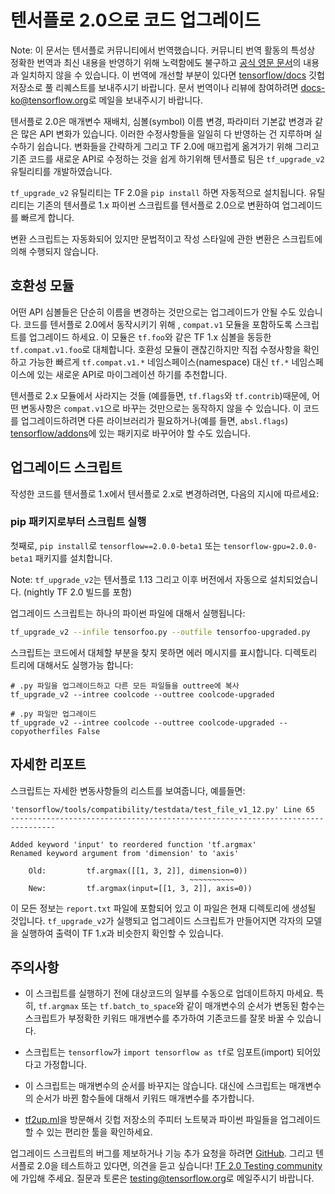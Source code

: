 # 텐서플로 2.0으로 코드 업그레이드

Note: 이 문서는 텐서플로 커뮤니티에서 번역했습니다. 커뮤니티 번역 활동의 특성상 정확한 번역과 최신 내용을 반영하기 위해 노력함에도
불구하고
[공식 영문 문서](https://github.com/tensorflow/docs/blob/master/site/en/r2/guide/upgrade.md)의
내용과 일치하지 않을 수 있습니다. 이 번역에 개선할 부분이 있다면
[tensorflow/docs](https://github.com/tensorflow/docs) 깃헙 저장소로 풀 리퀘스트를 보내주시기
바랍니다. 문서 번역이나 리뷰에 참여하려면
[docs-ko@tensorflow.org](https://groups.google.com/a/tensorflow.org/forum/#!forum/docs-ko)로
메일을 보내주시기 바랍니다.

텐서플로 2.0은 매개변수 재배치, 심볼(symbol) 이름 변경, 파라미터 기본값 변경과 같은 많은 API 변화가 있습니다. 이러한
수정사항들을 일일히 다 반영하는 건 지루하며 실수하기 쉽습니다. 변화들을 간략하게 그리고 TF 2.0에 매끄럽게 옮겨가기 위해 그리고
기존 코드를 새로운 API로 수정하는 것을 쉽게 하기위해 텐서플로 팀은 `tf_upgrade_v2` 유틸리티를 개발하였습니다.

`tf_upgrade_v2` 유틸리티는 TF 2.0을 `pip install` 하면 자동적으로 설치됩니다. 유틸리티는 기존의 텐서플로 1.x
파이썬 스크립트를 텐서플로 2.0으로 변환하여 업그레이드를 빠르게 합니다.

변환 스크립트는 자동화되어 있지만 문법적이고 작성 스타일에 관한 변환은 스크립트에 의해 수행되지 않습니다.

## 호환성 모듈

어떤 API 심볼들은 단순히 이름을 변경하는 것만으로는 업그레이드가 안될 수도 있습니다. 코드를 텐서플로 2.0에서 동작시키기 위해 ,
`compat.v1` 모듈을 포함하도록 스크립트를 업그레이드 하세요. 이 모듈은 `tf.foo`와 같은 TF 1.x 심볼을 동등한
`tf.compat.v1.foo`로 대체합니다. 호환성 모듈이 괜찮긴하지만 직접 수정사항을 확인하고 가능한 빠르게 `tf.compat.v1.*`
네임스페이스(namespace) 대신 `tf.*` 네임스페이스에 있는 새로운 API로 마이그레이션 하기를 추천합니다.

텐서플로 2.x 모듈에서 사라지는 것들 (예를들면, `tf.flags`와 `tf.contrib`)때문에, 어떤 변동사항은
`compat.v1`으로 바꾸는 것만으로는 동작하지 않을 수 있습니다. 이 코드를 업그레이드하려면 다른 라이브러리가 필요하거나(예를 들면,
`absl.flags`) [tensorflow/addons](http://www.github.com/tensorflow/addons)에 있는
패키지로 바꾸어야 할 수도 있습니다.

## 업그레이드 스크립트

작성한 코드를 텐서플로 1.x에서 텐서플로 2.x로 변경하려면, 다음의 지시에 따르세요:

### pip 패키지로부터 스크립트 실행

첫째로, `pip install`로 `tensorflow==2.0.0-beta1` 또는 `tensorflow-gpu=2.0.0-beta1`
패키지를 설치합니다.

Note: `tf_upgrade_v2`는 텐서플로 1.13 그리고 이후 버전에서 자동으로 설치되었습니다. (nightly TF 2.0 빌드를
포함)

업그레이드 스크립트는 하나의 파이썬 파일에 대해서 실행됩니다:

```sh
tf_upgrade_v2 --infile tensorfoo.py --outfile tensorfoo-upgraded.py
```

스크립트는 코드에서 대체할 부분을 찾지 못하면 에러 메시지를 표시합니다. 디렉토리 트리에 대해서도 실행가능 합니다:

```
# .py 파일을 업그레이드하고 다른 모든 파일들을 outtree에 복사
tf_upgrade_v2 --intree coolcode --outtree coolcode-upgraded

# .py 파일만 업그레이드
tf_upgrade_v2 --intree coolcode --outtree coolcode-upgraded --copyotherfiles False
```

## 자세한 리포트

스크립트는 자세한 변동사항들의 리스트를 보여줍니다, 예를들면:

```
'tensorflow/tools/compatibility/testdata/test_file_v1_12.py' Line 65
--------------------------------------------------------------------------------

Added keyword 'input' to reordered function 'tf.argmax'
Renamed keyword argument from 'dimension' to 'axis'

    Old:         tf.argmax([[1, 3, 2]], dimension=0))
                                        ~~~~~~~~~~
    New:         tf.argmax(input=[[1, 3, 2]], axis=0))

```

이 모든 정보는 `report.txt` 파일에 포함되어 있고 이 파일은 현재 디렉토리에 생성될 것입니다. `tf_upgrade_v2`가 실행되고
업그레이드 스크립트가 만들어지면 각자의 모델을 실행하여 출력이 TF 1.x과 비슷한지 확인할 수 있습니다.
## 주의사항

-   이 스크립트를 실행하기 전에 대상코드의 일부를 수동으로 업데이트하지 마세요. 특히, `tf.argmax` 또는
    `tf.batch_to_space`와 같이 매개변수의 순서가 변동된 함수는 스크립트가 부정확한 키워드 매개변수를 추가하여 기존코드를 잘못
    바꿀 수 있습니다.

-   스크립트는 `tensorflow`가 `import tensorflow as tf`로 임포트(import) 되어있다고 가정합니다.

-   이 스크립트는 매개변수의 순서를 바꾸지는 않습니다. 대신에 스크립트는 매개변수의 순서가 바뀐 함수들에 대해서 키워드 매개변수를
    추가합니다.

-   [tf2up.ml](http://tf2up.ml)을 방문해서 깃헙 저장소의 주피터 노트북과 파이썬 파일들을 업그레이드할 수 있는 편리한
    툴을 확인하세요.

업그레이드 스크립트의 버그를 제보하거나 기능 추가 요청을 하려면
[GitHub](https://github.com/tensorflow/tensorflow/issues). 그리고 텐서플로 2.0을 테스트하고
있다면, 의견을 듣고 싶습니다!
[TF 2.0 Testing community](https://groups.google.com/a/tensorflow.org/forum/#!forum/testing)에
가입해 주세요. 질문과 토론은 [testing@tensorflow.org](mailto:testing@tensorflow.org)로 메일주시기
바랍니다.
